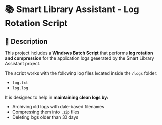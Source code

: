 # 📚 Smart Library Assistant - Log Rotation Script

## 📝 Description

This project includes a **Windows Batch Script** that performs **log rotation and compression** for the application logs generated by the Smart Library Assistant project.

The script works with the following log files located inside the `/logs` folder:

- `log.txt`  
- `log.log`

It is designed to help in **maintaining clean logs by:**

- Archiving old logs with date-based filenames
- Compressing them into `.zip` files
- Deleting logs older than 30 days

